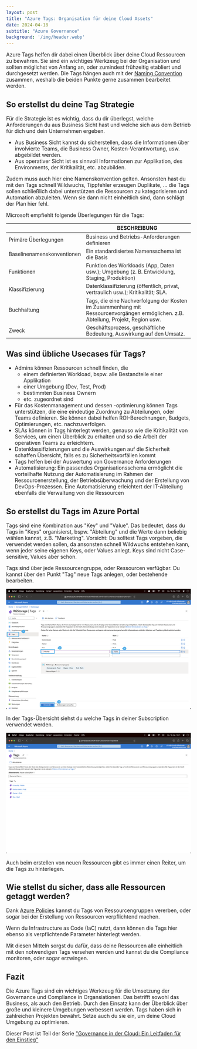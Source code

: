 ```yaml
---
layout: post
title: "Azure Tags: Organisation für deine Cloud Assets"
date: 2024-04-18
subtitle: "Azure Governance"
background: '/img/header.webp'
---
```

Azure Tags helfen dir dabei einen Überblick über deine Cloud Ressourcen zu bewahren. Sie sind ein wichtiges Werkzeug bei der Organisation und sollten möglichst von Anfang an, oder zumindest frühzeitig etabliert und durchgesetzt werden. Die Tags hängen auch mit der [Naming Convention](2024-03-30-azure-naming-conventions.md) zusammen, weshalb die beiden Punkte gerne zusammen bearbeitet werden.

## So erstellst du deine Tag Strategie

Für die Strategie ist es wichtig, dass du dir überlegst, welche Anforderungen du aus Business Sicht hast und welche sich aus dem Betrieb für dich und dein Unternehmen ergeben.

- Aus Business Sicht kannst du sicherstellen, dass die Informationen über involvierte Teams, die Business Owner, Kosten-Verantwortung, usw. abgebildet werden.
- Aus operativer Sicht ist es sinnvoll Informationen zur Applikation, des Environments, der Kritikalität, etc. abzubilden.

Zudem muss auch hier eine Namenskonvention gelten. Ansonsten hast du mit den Tags schnell Wildwuchs, Tippfehler erzeugen Duplikate, ... die Tags sollen schließlich dabei unterstützen die Ressourcen zu kategorisieren und Automation abzuleiten. Wenn sie dann nicht einheitlich sind, dann schlägt der Plan hier fehl.

Microsoft empfiehlt folgende Überlegungen für die Tags:

|                            | BESCHREIBUNG                                                                                                                         |
| ---------------------------- | -------------------------------------------------------------------------------------------------------------------------------------- |
| Primäre Überlegungen     | Business und Betriebs-Anforderungen definieren                                                                                       |
| Baselinenamenskonventionen | Ein standardisiertes Namensschema ist die Basis                                                                                      |
| Funktionen                 | Funktion des Workloads (App, Daten usw.); Umgebung (z. B. Entwicklung, Staging, Produktion)                                          |
| Klassifizierung            | Datenklassifizierung (öffentlich, privat, vertraulich usw.); Kritikalität; SLA.                                                    |
| Buchhaltung                | Tags, die eine Nachverfolgung der Kosten im Zusammenhang mit Ressourcenvorgängen ermöglichen. z.B. Abteilung, Projekt, Region usw. |
| Zweck                      | Geschäftsprozess, geschäftliche Bedeutung, Auswirkung auf den Umsatz.                                                              |

## Was sind übliche Usecases für Tags?

- Admins können Ressourcen schnell finden, die
  - einem definierten Workload, bspw. alle Bestandteile einer Applikation
  - einer Umgebung (Dev, Test, Prod)
  - bestimmten Business Ownern
  - etc.
    zugeordnet sind
- Für das Kostenmanagement und dessen -optimierung können Tags unterstützen, die eine eindeutige Zuordnung zu Abteilungen, oder Teams definieren. Sie können dabei helfen ROI-Berechnungen, Budgets, Optimierungen, etc. nachzuverfolgen.
- SLAs können in Tags hinterlegt werden, genauso wie die Kritikalität von Services, um einen Überblick zu erhalten und so die Arbeit der operativen Teams zu erleichtern.
- Datenklassifizierungen und die Auswirkungen auf die Sicherheit schaffen Übersicht, falls es zu Sicherheitsvorfällen kommt
- Tags helfen bei der Auswertung von Governance Anforderungen
- Automatisierung: Ein passendes Organisationsschema ermöglicht die vorteilhafte Nutzung der Automatisierung im Rahmen der Ressourcenerstellung, der Betriebsüberwachung und der Erstellung von DevOps-Prozessen. Eine Automatisierung erleichtert der IT-Abteilung ebenfalls die Verwaltung von die Ressourcen

## So erstellst du Tags im Azure Portal

Tags sind eine Kombination aus "Key" und "Value". Das bedeutet, dass du Tags in "Keys" organisierst, bspw. "Abteilung" und die Werte dann beliebig wählen kannst, z.B. "Marketing".
Vorsicht: Du solltest Tags vorgeben, die verwendet werden sollen, da ansonsten schnell Wildwuchs entstehen kann, wenn jeder seine eigenen Keys, oder Values anlegt. Keys sind nicht Case-sensitive, Values aber schon.

Tags sind über jede Ressourcengruppe, oder Ressourcen verfügbar. Du kannst über den Punkt "Tag" neue Tags anlegen, oder bestehende bearbeiten.

<img class="img-fluid" src="/img/TagsAnlegen.png" />

In der Tags-Übersicht siehst du welche Tags in deiner Subscription verwendet werden.

<img class="img-fluid" src="/img/TagsUebersicht.png" />

Auch beim erstellen von neuen Ressourcen gibt es immer einen Reiter, um die Tags zu hinterlegen.

## Wie stellst du sicher, dass alle Ressourcen getaggt werden?

Dank [Azure Policies](2024-04-06-azure-policies-waechter-der-cloud-compliance.md) kannst du Tags von Ressourcengruppen vererben, oder sogar bei der Erstellung von Ressourcen verpflichtend machen.

Wenn du Infrastructure as Code (IaC) nutzt, dann können die Tags hier ebenso als verpflichtende Parameter hinterlegt werden.

Mit diesen Mitteln sorgst du dafür, dass deine Ressourcen alle einheitlich mit den notwendigen Tags versehen werden und kannst du die Compliance monitoren, oder sogar erzwingen.

## Fazit

Die Azure Tags sind ein wichtiges Werkzeug für die Umsetzung der Governance und Compliance in Organsiationen. Das betrifft sowohl das Business, als auch den Betrieb. Durch den Einsatz kann der Überblick über große und kleinere Umgebungen verbessert werden. Tags haben sich in zahlreichen Projekten bewährt. Setze auch du sie ein, um deine Cloud Umgebung zu optimieren.

Dieser Post ist Teil der Serie ["Governance in der Cloud: Ein Leitfaden für den Einstieg"](2024-03-18-governance-in-der-cloud.md)
